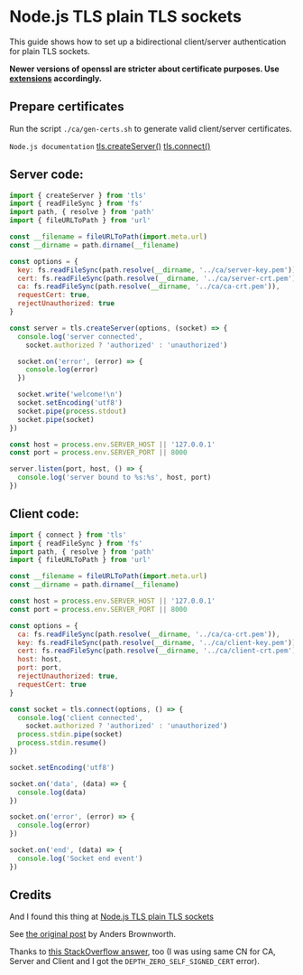 # Node.js TLS plain TLS sockets

This guide shows how to set up a bidirectional client/server authentication for plain TLS sockets.

**Newer versions of openssl are stricter about certificate purposes. Use [extensions](https://www.openssl.org/docs/manmaster/man5/x509v3_config.html) accordingly.**

## Prepare certificates

Run the script `./ca/gen-certs.sh` to generate valid client/server certificates.

`Node.js documentation`
[tls.createServer()](https://nodejs.org/api/tls.html#tlscreateserveroptions-secureconnectionlistener)
[tls.connect()](https://nodejs.org/api/tls.html#tlsconnectoptions-callback)

## Server code:

```javascript
import { createServer } from 'tls'
import { readFileSync } from 'fs'
import path, { resolve } from 'path'
import { fileURLToPath } from 'url'

const __filename = fileURLToPath(import.meta.url)
const __dirname = path.dirname(__filename)

const options = {
  key: fs.readFileSync(path.resolve(__dirname, '../ca/server-key.pem')),
  cert: fs.readFileSync(path.resolve(__dirname, '../ca/server-crt.pem')),
  ca: fs.readFileSync(path.resolve(__dirname, '../ca/ca-crt.pem')),
  requestCert: true,
  rejectUnauthorized: true
}

const server = tls.createServer(options, (socket) => {
  console.log('server connected',
    socket.authorized ? 'authorized' : 'unauthorized')

  socket.on('error', (error) => {
    console.log(error)
  })

  socket.write('welcome!\n')
  socket.setEncoding('utf8')
  socket.pipe(process.stdout)
  socket.pipe(socket)
})

const host = process.env.SERVER_HOST || '127.0.0.1'
const port = process.env.SERVER_PORT || 8000

server.listen(port, host, () => {
  console.log('server bound to %s:%s', host, port)
})
```

## Client code:

```js
import { connect } from 'tls'
import { readFileSync } from 'fs'
import path, { resolve } from 'path'
import { fileURLToPath } from 'url'

const __filename = fileURLToPath(import.meta.url)
const __dirname = path.dirname(__filename)

const host = process.env.SERVER_HOST || '127.0.0.1'
const port = process.env.SERVER_PORT || 8000

const options = {
  ca: fs.readFileSync(path.resolve(__dirname, '../ca/ca-crt.pem')),
  key: fs.readFileSync(path.resolve(__dirname, '../ca/client-key.pem')),
  cert: fs.readFileSync(path.resolve(__dirname, '../ca/client-crt.pem')),
  host: host,
  port: port,
  rejectUnauthorized: true,
  requestCert: true
}

const socket = tls.connect(options, () => {
  console.log('client connected',
    socket.authorized ? 'authorized' : 'unauthorized')
  process.stdin.pipe(socket)
  process.stdin.resume()
})

socket.setEncoding('utf8')

socket.on('data', (data) => {
  console.log(data)
})

socket.on('error', (error) => {
  console.log(error)
})

socket.on('end', (data) => {
  console.log('Socket end event')
})
```

## Credits
And I found this thing at [Node.js TLS plain TLS sockets](https://gist.github.com/pcan/e384fcad2a83e3ce20f9a4c33f4a13ae)

See [the original post](https://engineering.circle.com/https-authorized-certs-with-node-js-315e548354a2#.24nmlit7w) by Anders Brownworth.

Thanks to [this StackOverflow answer](http://stackoverflow.com/a/23715832/4255183), too (I was using same CN for CA, Server and Client and I got the `DEPTH_ZERO_SELF_SIGNED_CERT` error).
